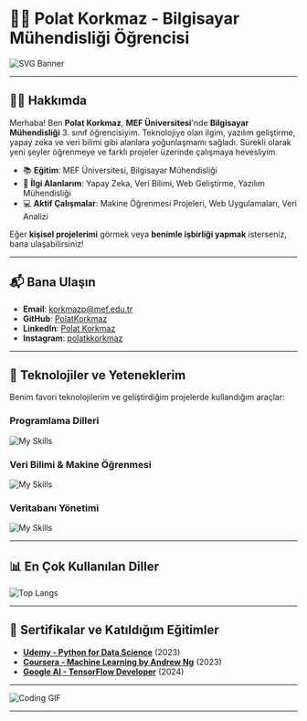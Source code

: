 # 👨‍💻 Polat Korkmaz - Bilgisayar Mühendisliği Öğrencisi

![SVG Banner](https://svg-banners.vercel.app/api?type=typeWriter&text1=Polat%20Korkmaz%20👨‍💻&width=1200&height=350)

---

## 👨‍🎓 Hakkımda

Merhaba! Ben **Polat Korkmaz**, **MEF Üniversitesi**'nde **Bilgisayar Mühendisliği** 3. sınıf öğrencisiyim. Teknolojiye olan ilgim, yazılım geliştirme, yapay zeka ve veri bilimi gibi alanlara yoğunlaşmamı sağladı. Sürekli olarak yeni şeyler öğrenmeye ve farklı projeler üzerinde çalışmaya hevesliyim.

- 📚 **Eğitim**: MEF Üniversitesi, Bilgisayar Mühendisliği
- 🧠 **İlgi Alanlarım**: Yapay Zeka, Veri Bilimi, Web Geliştirme, Yazılım Mühendisliği
- 💻 **Aktif Çalışmalar**: Makine Öğrenmesi Projeleri, Web Uygulamaları, Veri Analizi

Eğer **kişisel projelerimi** görmek veya **benimle işbirliği yapmak** isterseniz, bana ulaşabilirsiniz!

---

## 📬 Bana Ulaşın

- **Email**: [korkmazp@mef.edu.tr](mailto:korkmazp@mef.edu.tr)
- **GitHub**: [PolatKorkmaz](https://github.com/PolatKorkmaz)
- **LinkedIn**: [Polat Korkmaz](https://www.linkedin.com/in/polatkorkmaz/)
- **Instagram**: [polatkkorkmaz](https://www.instagram.com/polatkkorkmaz/)

---

## 🔧 Teknolojiler ve Yeteneklerim

Benim favori teknolojilerim ve geliştirdiğim projelerde kullandığım araçlar:

### **Programlama Dilleri**

![My Skills](https://skillicons.dev/icons?i=java,py)

### **Veri Bilimi & Makine Öğrenmesi**

![My Skills](https://skillicons.dev/icons?i=pandas,numpy,scikit-learn,tensorflow)

### **Veritabanı Yönetimi**

![My Skills](https://skillicons.dev/icons?i=mysql,oracle,mongodb)

--- 

## 📊 En Çok Kullanılan Diller

![Top Langs](https://github-readme-stats.vercel.app/api/top-langs/?username=PolatKorkmaz&layout=compact&count_private=true)

---

## 🌟 Sertifikalar ve Katıldığım Eğitimler

- **[Udemy - Python for Data Science](https://www.udemy.com/)** (2023)
- **[Coursera - Machine Learning by Andrew Ng](https://www.coursera.org/)** (2023)
- **[Google AI - TensorFlow Developer](https://www.tensorflow.org/)** (2024)

---

![Coding GIF](https://user-images.githubusercontent.com/74038190/212749171-b84692a8-2b04-4e3b-93ca-ac14705da224.gif)

---




